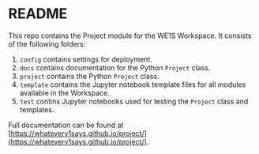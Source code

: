 # README

This repo contains the Project module for the WE1S Workspace. It consists of the following folders:

1. `config` contains settings for deployment.
2. `docs` contains documentation for the Python `Project` class.
3. `project` contains the Python `Project` class.
4. `template` contains the Jupyter notebook template files for all modules available in the Workspace.
5. `test` contins Jupyter notebooks used for testing the `Project` class and templates.

Full documentation can be found at [https://whatevery1says.github.io/project/](https://whatevery1says.github.io/project/). 